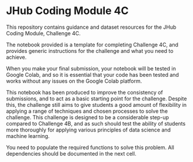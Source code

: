 # JHub Coding Module 4C

This repository contains guidance and dataset resources for the JHub Coding Module, Challenge 4C.

The notebook provided is a template for completing Challenge 4C, and provides generic instructions for the challenge and what you need to achieve. 

When you make your final submission, your notebook will be tested in Google Colab, and so it is essential that your code has been tested and works without any issues on the Google Colab platform.

This notebook has been produced to improve the consistency of submissions, and to act as a basic starting point for the challenge. Despite this, the challenge still aims to give students a good amount of flexibility in applying a range of techniques and chosen processes to solve the challenge. This challenge is designed to be a considerable step-up compared to Challenge 4B, and as such should test the ability of students more thoroughly for applying various principles of data science and machine learning.

You need to populate the required functions to solve this problem. All dependencies should be documented in the next cell.
